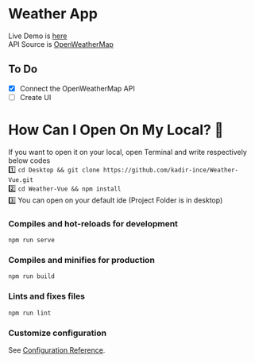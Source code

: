 # Weather App
Live Demo is [here](https://is.gd/weathervue) <br>
API Source is [OpenWeatherMap](https://openweathermap.org/current) 

## To Do

- [x] Connect the OpenWeatherMap API
- [ ] Create UI

# How Can I Open On My Local?  🔨

If you want to open it on your local, open Terminal and write respectively below codes
<br>
1️⃣ ``` cd Desktop && git clone https://github.com/kadir-ince/Weather-Vue.git ```  <br>
2️⃣ ``` cd Weather-Vue && npm install ``` <br>
3️⃣ You can open on your default ide (Project Folder is in desktop) <br>


### Compiles and hot-reloads for development
```
npm run serve
```

### Compiles and minifies for production
```
npm run build
```

### Lints and fixes files
```
npm run lint
```

### Customize configuration
See [Configuration Reference](https://cli.vuejs.org/config/).
